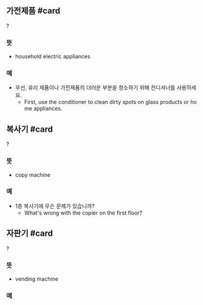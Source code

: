 ## 가전제품 #card
?
### 뜻
- household electric appliances
### 예
- 우선, 유리 제품이나 가전제품의 더러운 부분을 청소하기 위해 컨디셔너를 사용하세요.
	- First, use the conditioner to clean dirty spots on glass products or home appliances.
<!--SR:!2025-01-20,49,254-->

## 복사기 #card
?
### 뜻
- copy machine
### 예
- 1층 복사기에 무슨 문제가 있습니까?
	- What's wrong with the copier on the first floor?
<!--SR:!2025-03-05,81,214-->

## 자판기 #card
?
### 뜻
- vending machine
### 예
<!--SR:!2025-03-06,107,270-->
